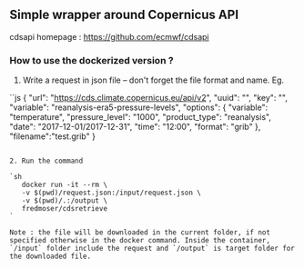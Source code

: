 ## Simple wrapper around Copernicus API

cdsapi homepage : https://github.com/ecmwf/cdsapi

### How to use the dockerized version ?

1. Write a request in json file – don't forget the file format and name. Eg.

``js
{
  "url": "https://cds.climate.copernicus.eu/api/v2",
  "uuid": "<user id>",
  "key": "<user key>",
  "variable": "reanalysis-era5-pressure-levels",
  "options": {
    "variable": "temperature",
    "pressure_level": "1000",
    "product_type": "reanalysis",
    "date": "2017-12-01/2017-12-31",
    "time": "12:00",
    "format": "grib"
  },
  "filename":"test.grib"
}
```

2. Run the command

`sh 
   docker run -it --rm \
   -v $(pwd)/request.json:/input/request.json \
   -v $(pwd)/.:/output \
   fredmoser/cdsretrieve 
`

Note : the file will be downloaded in the current folder, if not specified otherwise in the docker command. Inside the container, `/input` folder include the request and `/output` is target folder for the downloaded file.


